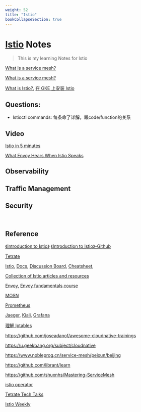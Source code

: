 ```yaml
---
weight: 52
title: "Istio"
bookCollapseSection: true
---
```



# [Istio](https://istio.io/) Notes
> This is my learning Notes for Istio

[What Is a service mesh?](https://www.solo.io/topics/service-mesh/)

[What is a service mesh?](https://tetrate.io/faq/what-is-a-service-mesh/)

[What is Istio?](https://cloud.google.com/learn/what-is-istio),  [在 GKE 上安装 Istio](https://cloud.google.com/istio/docs/istio-on-gke/installing?hl=zh-cn)

[]()

## Questions:

- Istioctl commands: 每条命了详解，跟code/function的关系

## Video

[Istio in 5 minutes](https://www.youtube.com/watch?v=hkR1M6qwpnw&ab_channel=Istio)

[What Envoy Hears When Istio Speaks](https://www.youtube.com/watch?v=nNTpfXSCLKs&ab_channel=Istio)

[]()



## Observability


## Traffic Management





## Security





<br/>

## Reference

[《Introduction to Istio》](https://learning.edx.org/course/course-v1:LinuxFoundationX+LFS144x+3T2022/home)
[《Introduction to Istio》-Github](https://gitee.com/jnh/cncf-istio-course)

[Tetrate](https://academy.tetrate.io/enrollments)

[Istio](https://github.com/istio/istio), 
[Docs](https://istio.io/latest/docs/), 
[Discussion Board](https://discuss.istio.io), 
[Cheatsheet](https://istio-cheatsheet.tetratelabs.io/), 

[Collection of Istio articles and resources](https://github.com/askmeegs/learn-istio)


[Envoy](https://github.com/envoyproxy/envoy), [Envoy fundamentals course](https://academy.tetrate.io/courses/envoy-fundamentals)

[MOSN](https://mosn.io/)

[Prometheus](https://prometheus.io/)

[Jaeger](https://www.jaegertracing.io/), [Kiali](https://kiali.io/), [Grafana](https://grafana.com/)

[理解 Iptables](https://jimmysong.io/blog/understanding-iptables/)

https://github.com/joseadanof/awesome-cloudnative-trainings

https://u.geekbang.org/subject/cloudnative

https://www.nobleprog.cn/service-mesh/peixun/beijing

https://github.com/librant/learn

https://github.com/shuxnhs/Mastering-ServiceMesh

[istio operator](https://developer.cisco.com/codeexchange/github/repo/banzaicloud/istio-operator/)

[Tetrate Tech Talks](https://www.youtube.com/playlist?list=PLm51GPKRAmTlOkjWDJBQYtjcc9WPk4E4F)

[Istio Weekly](https://www.youtube.com/playlist?list=PLm51GPKRAmTnMzTf9N95w_yXo7izg80Jc)

[]()

[]()

[]()

[]()

[]()

[]()








